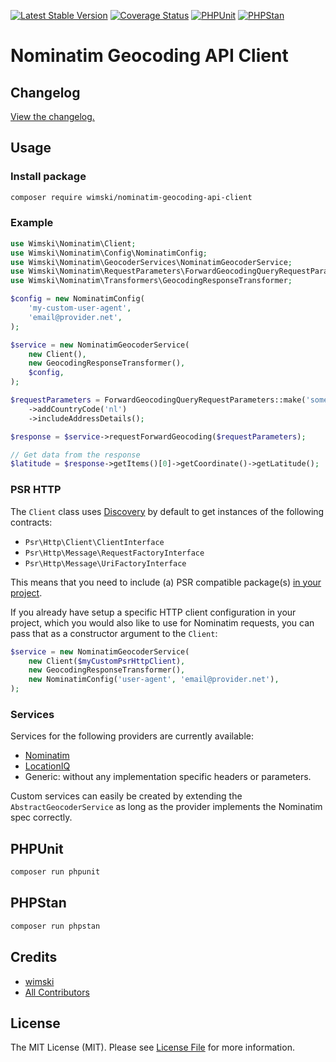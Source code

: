 [![Latest Stable Version](http://poser.pugx.org/wimski/nominatim-geocoding-api-client/v)](https://packagist.org/packages/wimski/nominatim-geocoding-api-client)
[![Coverage Status](https://coveralls.io/repos/github/wimski/nominatim-geocoding-api-client/badge.svg?branch=master)](https://coveralls.io/github/wimski/nominatim-geocoding-api-client?branch=master)
[![PHPUnit](https://github.com/wimski/nominatim-geocoding-api-client/actions/workflows/phpunit.yml/badge.svg)](https://github.com/wimski/nominatim-geocoding-api-client/actions/workflows/phpunit.yml)
[![PHPStan](https://github.com/wimski/nominatim-geocoding-api-client/actions/workflows/phpstan.yml/badge.svg)](https://github.com/wimski/nominatim-geocoding-api-client/actions/workflows/phpstan.yml)

# Nominatim Geocoding API Client

## Changelog

[View the changelog.](./CHANGELOG.md)

## Usage

### Install package

```bash
composer require wimski/nominatim-geocoding-api-client
```

### Example

```php
use Wimski\Nominatim\Client;
use Wimski\Nominatim\Config\NominatimConfig;
use Wimski\Nominatim\GeocoderServices\NominatimGeocoderService;
use Wimski\Nominatim\RequestParameters\ForwardGeocodingQueryRequestParameters;
use Wimski\Nominatim\Transformers\GeocodingResponseTransformer;

$config = new NominatimConfig(
    'my-custom-user-agent',
    'email@provider.net',
);

$service = new NominatimGeocoderService(
    new Client(),
    new GeocodingResponseTransformer(),
    $config,
);

$requestParameters = ForwardGeocodingQueryRequestParameters::make('some query')
    ->addCountryCode('nl')
    ->includeAddressDetails();

$response = $service->requestForwardGeocoding($requestParameters);

// Get data from the response
$latitude = $response->getItems()[0]->getCoordinate()->getLatitude();
```

### PSR HTTP

The `Client` class uses [Discovery](https://docs.php-http.org/en/latest/discovery.html) by default to get instances of the following contracts:
 
* `Psr\Http\Client\ClientInterface`
* `Psr\Http\Message\RequestFactoryInterface`
* `Psr\Http\Message\UriFactoryInterface`

This means that you need to include (a) PSR compatible package(s) [in your project](https://docs.php-http.org/en/latest/httplug/users.html).

If you already have setup a specific HTTP client configuration in your project,
which you would also like to use for Nominatim requests,
you can pass that as a constructor argument to the `Client`:

```php
$service = new NominatimGeocoderService(
    new Client($myCustomPsrHttpClient),
    new GeocodingResponseTransformer(),
    new NominatimConfig('user-agent', 'email@provider.net'),
);
```

### Services

Services for the following providers are currently available:
* [Nominatim](https://nominatim.org/release-docs/latest/api/Overview/)
* [LocationIQ](https://locationiq.com/docs)
* Generic: without any implementation specific headers or parameters.

Custom services can easily be created by extending the `AbstractGeocoderService`
as long as the provider implements the Nominatim spec correctly.

## PHPUnit

```bash
composer run phpunit
```

## PHPStan

```bash
composer run phpstan
```

## Credits

- [wimski](https://github.com/wimski)
- [All Contributors](../../contributors)

## License

The MIT License (MIT). Please see [License File](LICENSE.md) for more information.
